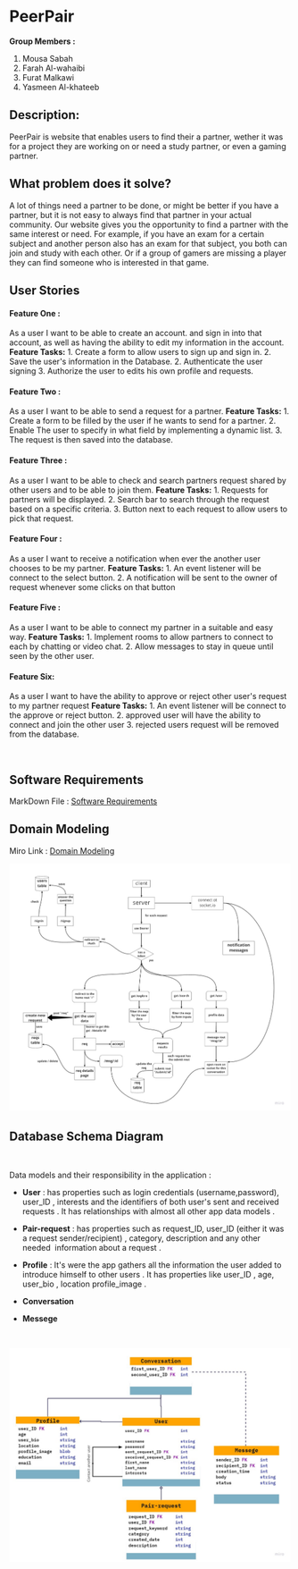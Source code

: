 # PeerPair

**Group Members :**

1. Mousa Sabah
2. Farah Al-wahaibi
3. Furat Malkawi
4. Yasmeen Al-khateeb

## Description: 
PeerPair is website that enables users to find their a partner, wether it was for a project they are working on or need a study partner, or even a gaming partner.

## What problem does it solve?
A lot of things need a partner to be done, or might be better if you have a partner, but it is not easy to always find that partner in your actual community. Our website gives you the opportunity to find a partner with the same interest or need. For example, if you have an exam for a certain subject and another person also has an exam for that subject, you both can join and study with each other. Or if a group of gamers are missing a player they can find someone who is interested in that game.  

## User Stories
#### **Feature One** : 
As a user I want to be able to create an account. and sign in into that account, as well as having the ability to edit my information in the account. 
    **Feature Tasks:** 
        1. Create a form to allow users to sign up and sign in. 
        2. Save the user's information in the Database.
        2. Authenticate the user signing
        3. Authorize the user to edits his own profile and requests.
#### **Feature Two** : 
As a user I want to be able to send a request for a partner. 
    **Feature Tasks:** 
        1. Create a form to be filled by the user if he wants to send for a partner.
        2. Enable The user to specify in what field by implementing a dynamic list.
        3. The request is then saved into the database.
#### **Feature Three** : 
As a user I want to be able to check and search partners request shared by other users and to be able to join them.
    **Feature Tasks:** 
        1. Requests for partners will be displayed.
        2. Search bar to search through the request based on a specific criteria. 
        3. Button next to each request to allow users to pick that request.
#### **Feature Four** : 
As a user I want to receive a notification when ever the another user chooses to be my partner.
    **Feature Tasks:** 
        1. An event listener will be connect to the select button.
        2. A notification will be sent to the owner of request whenever some clicks on that button
#### **Feature Five** : 
As a user I want to be able to connect my partner in a suitable and easy way.
    **Feature Tasks:** 
        1. Implement rooms to allow partners to connect to each by chatting or video chat.
        2. Allow messages to stay in queue until seen by the other user. 
#### **Feature Six**:
As a user I want to have the ability to approve or reject other user's request to my partner request
    **Feature Tasks:** 
        1. An event listener will be connect to the approve or reject button.
        2. approved user will have the ability to connect and join the other user
        3. rejected users request will be removed from the database.



<br>

## Software Requirements

MarkDown File : [Software Requirements](markdown/SoftwareRequirements.md)

## Domain Modeling
Miro Link : [Domain Modeling](https://miro.com/welcomeonboard/TGFJRnBudXBHS0dCUEFYanZFTFo1Wm12TFF0Tmlad0xmR3hmSUtUVkUzWVdpNkhSSThITU04SXExcHFhTVcyNXwzMDc0NDU3MzU1MzkxNjAyMTM2)

![db-schema](assets/images/PeerPair.jpg)









## Database Schema Diagram 

<br>

 Data models and their responsibility in the application :

 * **User** : has properties such as login credentials (username,password), user_ID , interests and the identifiers of both user's sent and received requests . It has relationships with almost all other app data models . 

* **Pair-request** : has properties such as request_ID, user_ID (either it was a request sender/recipient) , category, description and any other needed  information about a request .

* **Profile** : It's were the app gathers all the information the user added to introduce himself to other users . It has properties like user_ID , age, user_bio , location
profile_image .

* **Conversation** 

* **Messege** 


<br>

![db-schema](assets/images/schema.jpg)


